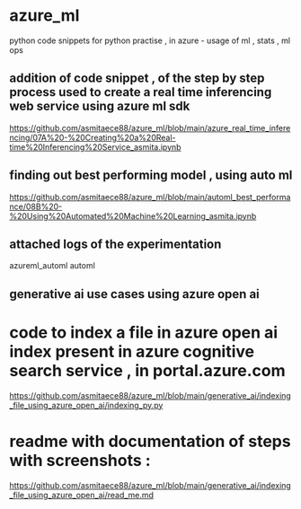 # azure_ml
python code snippets for python practise , in azure - usage of ml , stats , ml ops 






## addition of  code snippet , of  the step by step process used to  create a real time  inferencing   web service  using azure ml sdk 
https://github.com/asmitaece88/azure_ml/blob/main/azure_real_time_inferencing/07A%20-%20Creating%20a%20Real-time%20Inferencing%20Service_asmita.ipynb

## finding out best performing model , using auto ml 
https://github.com/asmitaece88/azure_ml/blob/main/automl_best_performance/08B%20-%20Using%20Automated%20Machine%20Learning_asmita.ipynb

## attached logs   of the experimentation 
azureml_automl
automl

## generative ai use cases using azure open ai 
# code to  index a  file in azure open ai index present in azure cognitive search  service , in portal.azure.com
https://github.com/asmitaece88/azure_ml/blob/main/generative_ai/indexing_file_using_azure_open_ai/indexing_py.py

# readme with documentation of steps with screenshots :
https://github.com/asmitaece88/azure_ml/blob/main/generative_ai/indexing_file_using_azure_open_ai/read_me.md


 




